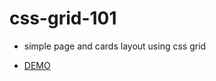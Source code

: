 # css-grid-101
- simple page and cards layout using css grid

- [DEMO](https://rappad.github.io/css-grid-101/#)
